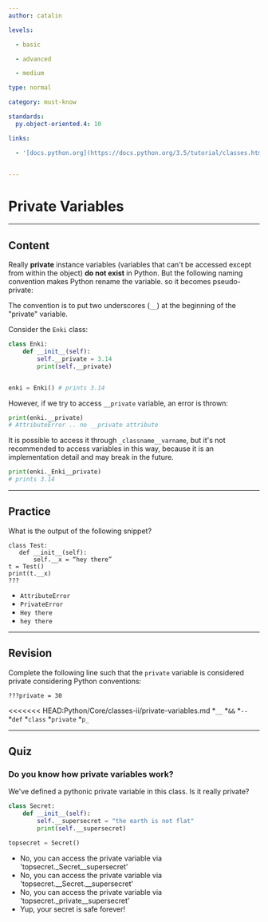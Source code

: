 ```yaml
---
author: catalin

levels:

  - basic

  - advanced

  - medium

type: normal

category: must-know

standards:
  py.object-oriented.4: 10

links:

  - '[docs.python.org](https://docs.python.org/3.5/tutorial/classes.html#private-variables){website}'


---
```


# Private Variables

---
## Content

Really **private** instance variables (variables that can't be accessed except from within the object) **do not exist** in Python. But the following naming convention makes Python rename the variable. so it becomes pseudo-private:

The convention is to put two underscores (`__`) at the beginning of the "private" variable.

Consider the `Enki` class:
```python
class Enki:
    def __init__(self):
        self.__private = 3.14
        print(self.__private)


enki = Enki() # prints 3.14

```
However, if we try to access `__private` variable, an error is thrown:
```python
print(enki.__private)
# AttributeError .. no __private attribute
```
It is possible to access it through `_classname__varname`, but it's not recommended to access variables in this way, because it is an implementation detail and may break in the future.

```python
print(enki._Enki__private)
# prints 3.14
```

---
## Practice

What is the output of the following snippet?
```
class Test:
   def __init__(self):
       self.__x = “hey there”
t = Test()
print(t.__x)
???
```


* `AttributeError`
* `PrivateError`
* `Hey there`
* `hey there`

---
## Revision

Complete the following line such that the `private` variable is considered private considering Python conventions:
```
???private = 30
```

<<<<<<< HEAD:Python/Core/classes-ii/private-variables.md
*`__`
*`&&`
*`--`
*`def`
*`class`
*`private`
*`p_`

---
## Quiz

### Do you know how private variables work?

We've defined a pythonic private variable in this class. Is it really private?  
```python
class Secret:
    def __init__(self):
        self.__supersecret = "the earth is not flat"
        print(self.__supersecret)

topsecret = Secret()
```


- No, you can access the private variable via 'topsecret._Secret__supersecret'
- No, you can access the private variable via 'topsecret.__Secret.__supersecret'
- No, you can access the private variable via 'topsecret._private__supersecret'
- Yup, your secret is safe forever!
